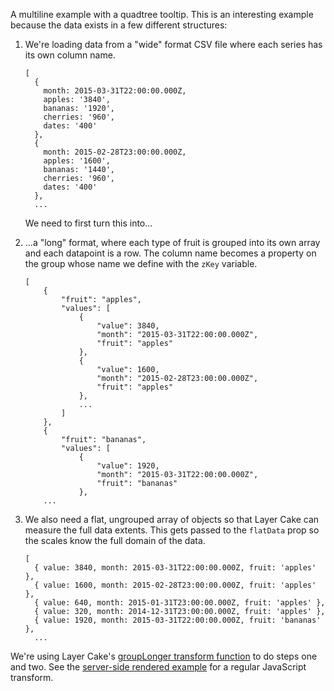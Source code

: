 A multiline example with a quadtree tooltip. This is an interesting example because the data exists in a few different structures:

1. We're loading data from a "wide" format CSV file where each series has its own column name.
   ```
   [
     {
       month: 2015-03-31T22:00:00.000Z,
       apples: '3840',
       bananas: '1920',
       cherries: '960',
       dates: '400'
     },
     {
       month: 2015-02-28T23:00:00.000Z,
       apples: '1600',
       bananas: '1440',
       cherries: '960',
       dates: '400'
     },
     ...
   ```
   We need to first turn this into...

2. ...a "long" format, where each type of fruit is grouped into its own array and each datapoint is a row. The column name becomes a property on the group whose name we define with the `zKey` variable.
   ```
   [
       {
           "fruit": "apples",
           "values": [
               {
                   "value": 3840,
                   "month": "2015-03-31T22:00:00.000Z",
                   "fruit": "apples"
               },
               {
                   "value": 1600,
                   "month": "2015-02-28T23:00:00.000Z",
                   "fruit": "apples"
               },
               ...
           ]
       },
       {
           "fruit": "bananas",
           "values": [
               {
                   "value": 1920,
                   "month": "2015-03-31T22:00:00.000Z",
                   "fruit": "bananas"
               },
       ...
   ```

3. We also need a flat, ungrouped array of objects so that Layer Cake can measure the full data extents. This gets passed to the `flatData` prop so the scales know the full domain of the data.
   ```
   [
     { value: 3840, month: 2015-03-31T22:00:00.000Z, fruit: 'apples' },
     { value: 1600, month: 2015-02-28T23:00:00.000Z, fruit: 'apples' },
     { value: 640, month: 2015-01-31T23:00:00.000Z, fruit: 'apples' },
     { value: 320, month: 2014-12-31T23:00:00.000Z, fruit: 'apples' },
     { value: 1920, month: 2015-03-31T22:00:00.000Z, fruit: 'bananas' },
     ...
   ```

We're using Layer Cake's [groupLonger transform function](/guide#grouplonger) to do steps one and two. See the [server-side rendered example](/example-ssr/MultiLine) for a regular JavaScript transform.
